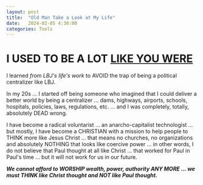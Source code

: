 ```yaml
---
layout: post
title:  "Old Man Take a Look at My Life"
date:   2024-02-05 4:30:00
categories: Tools
---
```



# I USED TO BE A LOT [LIKE YOU WERE](https://en.wikipedia.org/wiki/Lyndon_B._Johnson)

I learned *from LBJ's life's work* to AVOID the trap of being a political centralizer like LBJ.

In my 20s ... I started off being someone who imagined that I could deliver a better world by being a centralizer ... dams, highways, airports, schools, hospitals, policies, laws, regulations, etc. ... and I was completely, totally, absolutely DEAD wrong.

I have become a radical voluntarist ... an anarcho-capitalist technologist ... but mostly, I have become a CHRISTIAN with a mission to help people to THINK more like Jesus Christ ... that means no churches, no organizations and absolutely NOTHING that looks like coercive power ... in other words, I do not believe that Paul thought at all like Christ ... that worked for Paul in Paul's time ... but it will not work for us in our future.

***We cannot afford to WORSHIP wealth, power, authority ANY MORE ... we must THINK like Christ thought and NOT like Paul thought.***